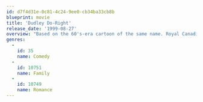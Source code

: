 ```yaml
---
id: d7f4d31e-0c81-4c24-9ee0-cb34ba33cb8b
blueprint: movie
title: 'Dudley Do-Right'
release_date: '1999-08-27'
overview: "Based on the 60's-era cartoon of the same name. Royal Canadian Mountie Dudley Do-right is busy keeping the peace in his small mountain town when his old rival, Snidely Whiplash, comes up with a plot to buy all the property in town, then start a phony gold rush by seeding the river with gold nuggets. Can this well-meaning (though completely incompetent) Mountie stop Whiplash's evil plan?"
genres:
  -
    id: 35
    name: Comedy
  -
    id: 10751
    name: Family
  -
    id: 10749
    name: Romance
---
```

